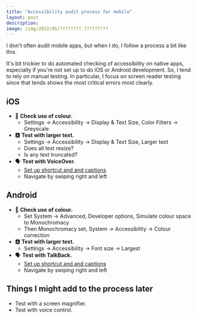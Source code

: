 ```yaml
---
title: "Accessibility audit process for mobile"
layout: post
description: 
image: /img/2022/05/????????.?????????
---
```


I don't often audit mobile apps, but when I do, I follow a process a bit like this.

It's bit trickier to do automated checking of accessibility on native apps, especially if you're not set up to do iOS or Android development. So, I tend to rely on manual testing. In particular, I focus on screen reader testing since that tends shows the most critical errors most clearly.

## iOS

- <span aria-hidden="true">🎨</span> **Check use of colour.**
	- Settings → Accessibility → Display & Text Size, Color Filters → Greyscale
- <span aria-hidden="true">🅰️</span> **Test with larger text.**
	- Settings → Accessibility → Display & Text Size, Larger text
	- Does all text resize?
	- Is any text truncated?
- <span aria-hidden="true">🗣</span> **Test with VoiceOver.**
	- [Set up shortcut and and captions](/2021/07/31/testing-with-screen-readers/#first-time-set-up-2)
	- Navigate by swiping right and left

## Android

- <span aria-hidden="true">🎨</span> **Check use of colour.**
	- Set System → Advanced, Developer options, Simulate colour space to Monochromacy
	- Then Monochromacy set, System → Accessibility → Colour correction
- <span aria-hidden="true">🅰️</span> **Test with larger text.**
	- Settings → Accessibility → Font size → Largest
- <span aria-hidden="true">🗣</span> **Test with TalkBack.**
	- [Set up shortcut and and captions](/2021/07/31/testing-with-screen-readers/#first-time-set-up-3)
	- Navigate by swiping right and left

## Things I might add to the process later

- Test with a screen magnifier.
- Test with voice control.